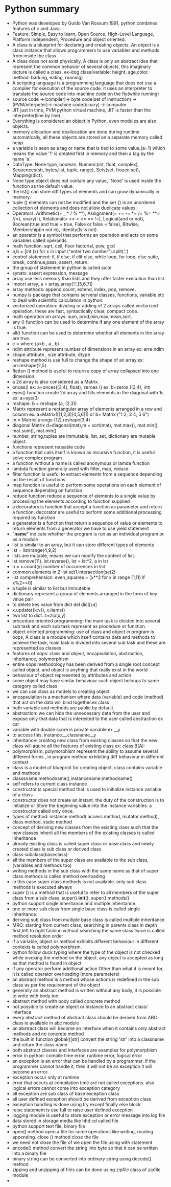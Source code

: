 # Python summary

- Python was developed by Guido Van Rossum 1991, python combines features of c and Java.
- Feature: Simple, Easy to learn, Open Source, High-Level Language, Platform independent, Procedure and object oriented.
- A class is a blueprint for declaring and creating objects. An object is a class instance that allows programmers to use variables and methods from inside the class.
- A class does not exist physically, A class is only an abstract idea that represent the common behavior of several objects, this imaginary picture is called a class. ex-dog class(variable: height, age,color. method: barking, eating,  running)
- A scripting language is a programming language that does not use a compiler for execution of the source code. it uses an interpreter to translate the source code into machine code on the fly(while running)
- source code ->(compiler)-> byte code(set of instruction) ->(PVM/interpeter)-> machine code(binary) -> computer
- JIT just in time, PVM python virtual machine, JIT is faster than the interpreter(line by line).
- Everything is considered an object in Python. even modules are also objects.
- memory allocation and deallocation are done during runtime automatically, all these objects are stored on a separate memory called heap.
- a variable is seen as a tag or name that is tied to some value,(a=1) which means the value '1' is created first in memory and then a tag by the name 'a'.
- DataType: None type, boolean, Numeric(int, float, complex), Sequences(str, bytes,list, tuple, range), Sets(set, frozen set), Mapping(dict).
- None type object does not contain any value, 'None' is used inside the function as the default value.
- the list[] can store diff types of elements and can grow dynamically in memory.
- tuple () elements can not be modified and the set {} is an unordered collection of elements and does not allow duplicate values.
- Operators: Arithmetic(+ _ * / % **), Assignment(= += -= *= /= %= **= //=), unary(-), Relational(> >= < <= == !=), Logical(and or not), Boolean(true and true = true, False or false = false), Bitwise, Membership(in not in), Identity(Is is not).
- an operator is a symbol that performs an operation and acts on some variables called operands.
- math function: sqrt, ceil, floor factorial, pow, gcd
- a,b = [int (x) for x in input ("enter two number").split(',')
- control statement: if, if else, if elif else, while loop, for loop, else suite, break, continue,pass, assert, return.
- the group of statement in python is called suite.
- synatx: assert expression, message 
- array use less memory than lists and they offer faster execution than list.
- import array, a = array.array('i',[5,6,7])
- array methods: append,count, extend, index, pop, remove.
- numpy is package that contains serveral classes, functions, variable etc to deal with scientific calculation in python.
- vectorized operation: dividing or adding of 2 arrays called vectorized operation, these are fast, syntactically clear, compact code.
- math operation on arrays: sum, prod,min,max,mean,sort.
- any () function can be used to determine if any one element of the array is true.
- all() function can be used to determine whether all elements in the array are true.
- c = where (a>b , a , b)
- ndim attribute represent number of dimensions in an array ex: arre.ndim
- shape attribute , size attribute, dtype
- reshape method is use full to change the shape of an array.ex: arr.reshape(2,5)
- flatten () method is useful to return a copy of array collapsed into one dimension.
- a 2d array is also considered as a Matrix.
- onces() ex: a=onces((3,4), float), zeroes () ex: b=zeros ((3,4), int)
- eyes() function create 2d array and fills elements in the diagonal with 1s ex: a=eye(3)
- reshape: b = reshape (a, (2,3))
- Matrix represent a rectangular array of elements arranged in a row and column ex: a=Matrix([[1,2,3][4,5,6]]) or b= Matrix ("1 2; 3 4; 5 6")
- m = Matrix( arange (12).reshape(3,4)
- diagonal Matrix d=diagonal(mat),m = sort(mat), mat.max(), mat.min(), mat.sum(), mat.min()
- number, string,tuples are immutable. list, set, dictionary are mutable object.
- functions represent reusable code
- a function that calls itself is known as recursive function, it is useful solve complex program
- a function without a name is called anonymous or lamda function
- lambda function generally used with filter, map, reduce
- filter function is useful to extract elements from a sequence depending on the result of functions
- map function is useful to perform some operations on each element of sequence depending on function
- reduce function reduce a sequence of elements to a single value by processing the elements according to function supplied 
- a decorators is function that accept a function as parameter and return a function. decorator are useful to perform some additional processing required by function
- a generator is a function that return a sequence of value or elements to return elements from a generator we have to use yield statement
- "__name__" indicate whether the program is run as an individual program or as a module
- list is similar to an array, but it can store different types of elements
- lst = list(range(4,9,2)
- lists are mutable, means we can modify the content of list.
- lst.remove(11), lst.reverse(), lst = lst*2, a in lst
- n = x.count(y) number of occurrences in list
- common elements in 2 list
set1.interaection(set2)
- list comprehension:
even_squares = [x**2 for x in range (1,11) if x%2==0]
- a tuple is similar to list but immutable
- dictionary represent a group of elements arranged in the form of key value pair
- to delete key value from dict
del dict[`id`]
- x.update({k:v}), x.items()
- two list to dict.  z=zip(x,y)
- procedure oriented programming: the main task is divided into several sub task and each sub task represent as procedure or function.
- object oriented programming: use of class and object in program is oops, A class is a module which itself contains data and methods to achieve the task, main task is divided into several sub task and these are represented as classes 
- features of oops: class and object, encapsulation, abstraction, inheritance, polymorphism
- entire oops methodology has been derived from a single root concept called object, and object is anything that really exist in the world
- behaviour of object represented by attributes and action
- some object may have similar behaviour such object belongs to same category called class
- we can use class as models to creating object
- encapsulation is a mechanism where data (variable) and code (method) that act on the data will bind together.ex class
- both variable and methods are public by default
- abstraction: we can hide the unnecessary data from the user and expose only that data that is interested to the user called abstraction ex car
- variable with double score is private variable ex __y
- to access this, instance.__classname__y
- inheritance: creating new class from existing classes so that the new class will aquire all the features of existing class ex: class B(A):
- polymorphism: polymorphism represent the ability to assume several different forms , in program method exhibiting diff behaviour in different context
- class is a model of blueprint for creating object, class contains variable and methods
- classsname.methodname(),instancename.methodname()
- self refers to current class instance
- constructor is special method that is used to initialize instance variable of a class
- constructor does not create an instant. the duty of the construction is to initialize or Store the beginning value into the instance variables. a constructor called only once.
- types of method: instance method( access method, mutator method), class method, static method
- concept of deriving new classes from the existing class such that the new classes inherit all the members of the existing classes is called inheritance
- already existing class is called super class or base class and newly created class is sub class or derived class
- class subclass(baseclass):
- all the members of the super class are available to the sub class,(variables and methods too)
- writing methods in the sub class with the same name as that of super class methods is called method overloading
- in this case super class methods is not available. only sub class methods is executed always 
- super () is a method that is useful to refer to all members of the super class from a sub class. super().__init__(), super().methods()
- python support single inheritance and multiple inheritance.
- one or more sub class from single base class is called single inheritance.
- deriving sub class from multiple base class is called multiple inheritance
- MRO: starting from current class, searching in parents class in depth first,left to right fashion without searching the same class twice is called method resolution order
- if a variable, object or method exhibits different behaviour in different contexts is called polymorphism.
- python follow duck typing where the type of the object is not checked while invoking the method on the object. any object is accepted as long as that method is found in object
- if any operator perform additional action Other than what it is meant for, it is called operator overloading (more parameters) 
- an abstract method is a method whose actions is redefined in the sub class as per the requirement of the object
- generally an abstract method is written without any body, it is possible to write with body too 
- abstract method with body called concrete method 
- not possible to create an object or instance to an abstract class/ interface 
- every abstract method of abstract class should be derived from ABC class ie available in abc module 
- an abstract class will become an interface when it contains only abstract methods and no concrete method 
- the built in function global()[str] convert the string 'str' into a classname and return the class name
- both abstract classes and interfaces are examples for polymorphism
- error in python: compile time error, runtime error, logical error
- an exception is an error that can be handled by a programmer. if the programmer cannot handle it, then it will not be an exception it will become an error.
- exception occur only at runtime 
- error that occurs at compilation time are not called exceptions. also logical errors cannot come into exception category
- all exception are sub class of base exception class
- all user defined exception should be derived from exception class
- exception handling is done using try except finally else block
- raise statement is use full to raise user defined exception 
- logging module is useful to store exception or error message into log file
- data stored in storage media like hhd cd called file
- python support text file, binary file
- open() method open a file for some operations like writing, reading appending. close () method close the file
- we need not close the file of we open the file using with statement
- encode() method convert the string into byte so that it can be written into a binary file 
- binary string can be converted into ordinary string using decode() method 
- zipping and unzipping of files can be done using zipfile class of zipfile module 
- 